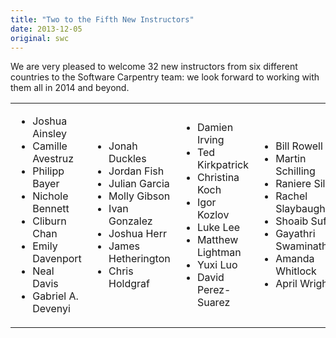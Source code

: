 ```yaml
---
title: "Two to the Fifth New Instructors"
date: 2013-12-05
original: swc
---
```

<p>
  We are very pleased to welcome 32 new instructors
  from six different countries
  to the Software Carpentry team:
  we look forward to working with them all in 2014 and beyond.
</p>
<table class="centered">
  <tr>
    <td>
      <ul>
  <li>Joshua Ainsley</li>
  <li>Camille Avestruz</li>
  <li>Philipp Bayer</li>
  <li>Nichole Bennett</li>
  <li>Cliburn Chan</li>
  <li>Emily Davenport</li>
  <li>Neal Davis</li>
  <li>Gabriel A. Devenyi</li>
      </ul>
    </td>
    <td>
      <ul>
  <li>Jonah Duckles</li>
  <li>Jordan Fish</li>
  <li>Julian Garcia</li>
  <li>Molly Gibson</li>
  <li>Ivan Gonzalez</li>
  <li>Joshua Herr</li>
  <li>James Hetherington</li>
  <li>Chris Holdgraf</li>
      </ul>
    </td>
    <td>
      <ul>
  <li>Damien Irving</li>
  <li>Ted Kirkpatrick</li>
  <li>Christina Koch</li>
  <li>Igor Kozlov</li>
  <li>Luke Lee</li>
  <li>Matthew Lightman</li>
  <li>Yuxi Luo</li>
  <li>David Perez-Suarez</li>
      </ul>
    </td>
    <td>
      <ul>
  <li>Bill Rowell</li>
  <li>Martin Schilling</li>
  <li>Raniere Silva</li>
  <li>Rachel Slaybaugh</li>
  <li>Shoaib Sufi</li>
  <li>Gayathri Swaminathan</li>
  <li>Amanda Whitlock</li>
  <li>April Wright</li>
      </ul>
    </td>
  </tr>
</table>
